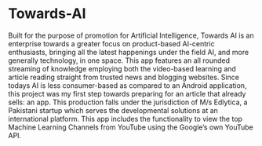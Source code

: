 # Towards-AI
Built for the purpose of promotion for Artificial Intelligence, Towards AI is an enterprise towards a greater focus on product-based AI-centric enthusiasts, bringing all the latest happenings under the field AI, and more generally technology, in one space. This app features an all rounded streaming of knowledge employing both the video-based learning and article reading straight from trusted news and blogging websites.
Since todays AI is less consumer-based as compared to an Android application, this project was my first step towards preparing for an article that already sells: an app.
This production falls under the jurisdiction of M/s Edlytica, a Pakistani startup which serves the developmental solutions at an international platform.
This app includes the functionality to view the top Machine Learning Channels from YouTube using the Google’s own YouTube API. 
